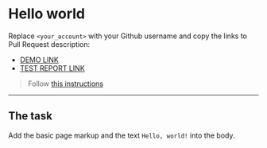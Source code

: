 # Hello world
Replace `<your_account>` with your Github username and copy the links to Pull Request description:
- [DEMO LINK](https://NovikovM18.github.io/layout_hello-world/)
- [TEST REPORT LINK](https://NovikovM18.github.io/layout_hello-world/report/html_report/)

> Follow [this instructions](https://mate-academy.github.io/layout_task-guideline/#how-to-solve-the-layout-tasks-on-github)
___

## The task 
Add the basic page markup and the text `Hello, world!` into the body.

